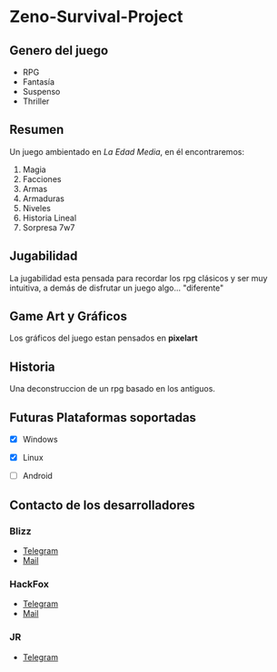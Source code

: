 # Zeno-Survival-Project

## Genero del juego

* RPG
* Fantasía
* Suspenso
* Thriller

## Resumen

Un juego ambientado en _La Edad Media_, en él encontraremos:

1. Magia
2. Facciones
3. Armas
4. Armaduras
5. Niveles
6. Historia Lineal
7. Sorpresa 7w7

## Jugabilidad

La jugabilidad esta pensada para recordar los rpg clásicos y ser muy intuitiva, a demás de disfrutar un juego algo... "diferente"

## Game Art y Gráficos

Los gráficos del juego estan pensados en **pixelart**

## Historia

Una deconstruccion de un rpg basado en los antiguos.

## Futuras Plataformas soportadas

* [x] Windows

* [x]  Linux

* [ ] Android

## Contacto de los desarrolladores

### Blizz

* [Telegram](https://t.me/BlizzSoftword)
* [Mail](mailto:blizzsoftword@gmail.com)

### HackFox

* [Telegram](https://t.me/ZeroHackZox)
* [Mail](mailto:foxhack58@gmail.com)

### JR

* [Telegram](https://t.me/JRMast)
